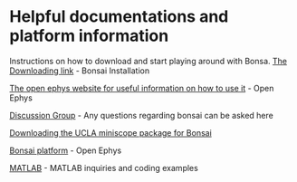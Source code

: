 # Helpful documentations and platform information 
Instructions on how to download and start playing around with Bonsa. 
[The Downloading link](https://bonsai-rx.org//docs/installation/) - Bonsai Installation 

[The open ephys website for useful information on how to use it](http://www.open-ephys.org/bonsai/) - Open Ephys

[Discussion Group](https://groups.google.com/forum/#!forum/bonsai-users) - Any questions regarding bonsai can be asked here

[Downloading the UCLA miniscope package for Bonsai](https://github.com/jonnew/Bonsai.Miniscope ) 

[Bonsai platform](http://www.open-ephys.org/bonsai/) - Open Ephys

[MATLAB](https://www.mathworks.com/matlabcentral/answers/index) - MATLAB inquiries and coding examples 

